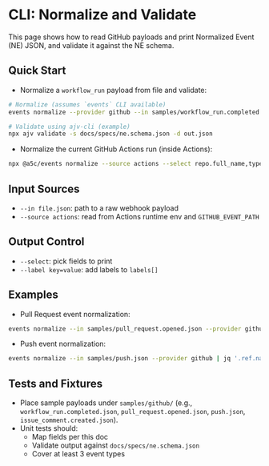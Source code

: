 # CLI: Normalize and Validate

This page shows how to read GitHub payloads and print Normalized Event (NE) JSON, and validate it against the NE schema.

## Quick Start

- Normalize a `workflow_run` payload from file and validate:

```bash
# Normalize (assumes `events` CLI available)
events normalize --provider github --in samples/workflow_run.completed.json > out.json

# Validate using ajv-cli (example)
npx ajv validate -s docs/specs/ne.schema.json -d out.json
```

- Normalize the current GitHub Actions run (inside Actions):

```bash
npx @a5c/events normalize --source actions --select repo.full_name,type,provenance.workflow.name > event.json
```

## Input Sources
- `--in file.json`: path to a raw webhook payload
- `--source actions`: read from Actions runtime env and `GITHUB_EVENT_PATH`

## Output Control
- `--select`: pick fields to print
- `--label key=value`: add labels to `labels[]`

## Examples

- Pull Request event normalization:
```bash
events normalize --in samples/pull_request.opened.json --provider github | jq '.type, .ref.head'
```

- Push event normalization:
```bash
events normalize --in samples/push.json --provider github | jq '.ref.name, .ref.type, .ref.sha'
```

## Tests and Fixtures
- Place sample payloads under `samples/github/` (e.g., `workflow_run.completed.json`, `pull_request.opened.json`, `push.json`, `issue_comment.created.json`).
- Unit tests should:
  - Map fields per this doc
  - Validate output against `docs/specs/ne.schema.json`
  - Cover at least 3 event types

